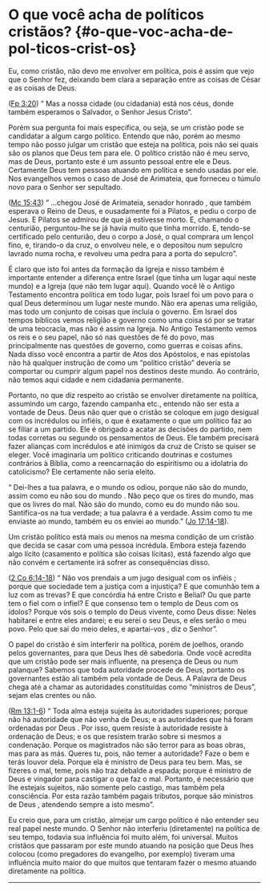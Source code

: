 # O que você acha de políticos cristãos? {#o-que-voc-acha-de-pol-ticos-crist-os}

Eu, como cristão, não devo me envolver em política, pois é assim que vejo que o Senhor fez, deixando bem clara a separação entre as coisas de César e as coisas de Deus.

([Fp 3:20](http://bibliaonline.com.br/acf/fp/3/20)) “ Mas a nossa cidade (ou cidadania) está nos céus, donde também esperamos o Salvador, o Senhor Jesus Cristo”.

Porém sua pergunta foi mais específica, ou seja, se um cristão pode se candidatar a algum cargo político. Entendo que não, porém ao mesmo tempo não posso julgar um cristão que esteja na política, pois não sei quais são os planos que Deus tem para ele. O político cristão não é meu servo, mas de Deus, portanto este é um assunto pessoal entre ele e Deus. Certamente Deus tem pessoas atuando em política e sendo usadas por ele. Nos evangelhos vemos o caso de José de Arimateia, que forneceu o túmulo novo para o Senhor ser sepultado.

([Mc 15:43](http://bibliaonline.com.br/acf/mc/15/43)) “ ...chegou José de Arimateia, senador honrado , que também esperava o Reino de Deus, e ousadamente foi a Pilatos, e pediu o corpo de Jesus. E Pilatos se admirou de que já estivesse morto. E, chamando o centurião, perguntou-lhe se já havia muito que tinha morrido. E, tendo-se certificado pelo centurião, deu o corpo a José, o qual comprara um lençol fino, e, tirando-o da cruz, o envolveu nele, e o depositou num sepulcro lavrado numa rocha, e revolveu uma pedra para a porta do sepulcro”.

É claro que isto foi antes da formação da Igreja e nisso também é importante entender a diferença entre Israel (que tinha um lugar aqui neste mundo) e a Igreja (que não tem lugar aqui). Quando você lê o Antigo Testamento encontra política em todo lugar, pois Israel foi um povo para o qual Deus determinou um lugar neste mundo. Não era apenas uma religião, mas todo um conjunto de coisas que incluía o governo. Em Israel dos tempos bíblicos vemos religião e governo como uma coisa só por se tratar de uma teocracia, mas não é assim na Igreja. No Antigo Testamento vemos os reis e o seu papel, não só nas questões de fé do povo, mas principalmente nas questões de governo, como guerras e coisas afins. Nada disso você encontra a partir de Atos dos Apóstolos, e nas epístolas não há qualquer instrução de como um “político cristão” deveria se comportar ou cumprir algum papel nos destinos deste mundo. Ao contrário, não temos aqui cidade e nem cidadania permanente.

Portanto, no que diz respeito ao cristão se envolver diretamente na política, assumindo um cargo, fazendo campanha etc., entendo não ser esta a vontade de Deus. Deus não quer que o cristão se coloque em jugo desigual com os incrédulos ou infiéis, o que é exatamente o que um político faz ao se filiar a um partido. Ele é obrigado a acatar as decisões do partido, nem todas corretas ou segundo os pensamentos de Deus. Ele também precisará fazer alianças com incrédulos e até inimigos da cruz de Cristo se quiser se eleger. Você imaginaria um político criticando doutrinas e costumes contrários à Bíblia, como a reencarnação do espiritismo ou a idolatria do catolicismo? Ele certamente não seria eleito.

“ Dei-lhes a tua palavra, e o mundo os odiou, porque não são do mundo, assim como eu não sou do mundo . Não peço que os tires do mundo, mas que os livres do mal. Não são do mundo, como eu do mundo não sou. Santifica-os na tua verdade; a tua palavra é a verdade. Assim como tu me enviaste ao mundo, também eu os enviei ao mundo.” ([Jo 17:14-18](http://bibliaonline.com.br/acf/jo/17/14-18)).

Um cristão político está mais ou menos na mesma condição de um cristão que decida se casar com uma pessoa incrédula. Embora esteja fazendo algo lícito (casamento e política são coisas lícitas), está fazendo algo que não convém e certamente irá sofrer as consequências disso.

([2 Co 6:14-18](http://bibliaonline.com.br/acf/2co/6/14-18)) “ Não vos prendais a um jugo desigual com os infiéis ; porque que sociedade tem a justiça com a injustiça? E que comunhão tem a luz com as trevas? E que concórdia há entre Cristo e Belial? Ou que parte tem o fiel com o infiel? E que consenso tem o templo de Deus com os ídolos? Porque vós sois o templo do Deus vivente, como Deus disse: Neles habitarei e entre eles andarei; e eu serei o seu Deus, e eles serão o meu povo. Pelo que saí do meio deles, e apartai-vos , diz o Senhor”.

O papel do cristão é sim interferir na política, porém de joelhos, orando pelos governantes, para que Deus lhes dê sabedoria. Onde você acredita que um cristão pode ser mais influente, na presença de Deus ou num palanque? Sabemos que toda autoridade procede de Deus, portanto os governantes estão ali também pela vontade de Deus. A Palavra de Deus chega até a chamar as autoridades constituídas como “ministros de Deus”, sejam elas crentes ou não.

([Rm 13:1-6](http://bibliaonline.com.br/acf/rm/13/1-6)) “ Toda alma esteja sujeita às autoridades superiores; porque não há autoridade que não venha de Deus; e as autoridades que há foram ordenadas por Deus . Por isso, quem resiste à autoridade resiste à ordenação de Deus; e os que resistem trarão sobre si mesmos a condenação. Porque os magistrados não são terror para as boas obras, mas para as más. Queres tu, pois, não temer a autoridade? Faze o bem e terás louvor dela. Porque ela é ministro de Deus para teu bem. Mas, se fizeres o mal, teme, pois não traz debalde a espada; porque é ministro de Deus e vingador para castigar o que faz o mal. Portanto, é necessário que lhe estejais sujeitos, não somente pelo castigo, mas também pela consciência. Por esta razão também pagais tributos, porque são ministros de Deus , atendendo sempre a isto mesmo”.

Eu creio que, para um cristão, almejar um cargo político é não entender seu real papel neste mundo. O Senhor não interferiu (diretamente) na política de seu tempo, todavia sua influência foi muito além, foi universal. Muitos cristãos que passaram por este mundo atuando na posição que Deus lhes colocou (como pregadores do evangelho, por exemplo) tiveram uma influência muito maior do que muitos que tentaram fazer o mesmo atuando diretamente na política.

*****
